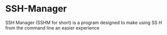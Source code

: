 # SSH-Manager
SSH Manager (SSHM for short) is a program designed to make using SS    H from the command line an easier experience
